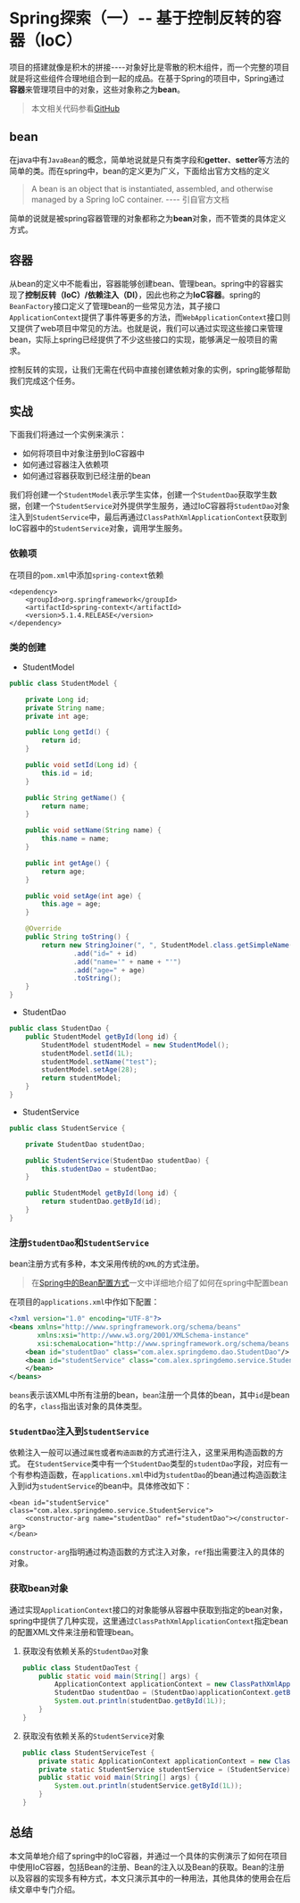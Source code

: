 # Spring探索（一）-- 基于控制反转的容器（IoC）
项目的搭建就像是积木的拼接----对象好比是零散的积木组件，而一个完整的项目就是将这些组件合理地组合到一起的成品。在基于Spring的项目中，Spring通过**容器**来管理项目中的对象，这些对象称之为**bean**。

> 本文相关代码参看[GitHub](https://github.com/weilianglei/spring-demo/tree/add_spring_core_framwork)

## bean
在java中有`JavaBean`的概念，简单地说就是只有类字段和**getter**、**setter**等方法的简单的类。而在spring中，bean的定义更为广义，下面给出官方文档的定义

> A bean is an object that is instantiated, assembled, and otherwise managed by a Spring IoC container. ---- 引自官方文档

简单的说就是被spring容器管理的对象都称之为**bean**对象，而不管类的具体定义方式。

## 容器
从bean的定义中不能看出，容器能够创建bean、管理bean。spring中的容器实现了**控制反转（IoC）/依赖注入（DI）**，因此也称之为**IoC容器**。spring的`BeanFactory`接口定义了管理bean的一些常见方法，其子接口`ApplicationContext`提供了事件等更多的方法，而`WebApplicationContext`接口则又提供了web项目中常见的方法。也就是说，我们可以通过实现这些接口来管理bean，实际上spring已经提供了不少这些接口的实现，能够满足一般项目的需求。

控制反转的实现，让我们无需在代码中直接创建依赖对象的实例，spring能够帮助我们完成这个任务。

## 实战
下面我们将通过一个实例来演示：
- 如何将项目中对象注册到IoC容器中
- 如何通过容器注入依赖项
- 如何通过容器获取到已经注册的bean

我们将创建一个`StudentModel`表示学生实体，创建一个`StudentDao`获取学生数据，创建一个`StudentService`对外提供学生服务，通过IoC容器将`StudentDao`对象注入到`StudentService`中，最后再通过`ClassPathXmlApplicationContext`获取到IoC容器中的`StudentService`对象，调用学生服务。

### 依赖项
在项目的`pom.xml`中添加`spring-context`依赖

```
<dependency>
    <groupId>org.springframework</groupId>
    <artifactId>spring-context</artifactId>
    <version>5.1.4.RELEASE</version>
</dependency>
```

### 类的创建
- StudentModel


```java
public class StudentModel {

    private Long id;
    private String name;
    private int age;

    public Long getId() {
        return id;
    }

    public void setId(Long id) {
        this.id = id;
    }

    public String getName() {
        return name;
    }

    public void setName(String name) {
        this.name = name;
    }

    public int getAge() {
        return age;
    }

    public void setAge(int age) {
        this.age = age;
    }

    @Override
    public String toString() {
        return new StringJoiner(", ", StudentModel.class.getSimpleName() + "[", "]")
                .add("id=" + id)
                .add("name='" + name + "'")
                .add("age=" + age)
                .toString();
    }
}
```

- StudentDao


```java
public class StudentDao {
    public StudentModel getById(long id) {
        StudentModel studentModel = new StudentModel();
        studentModel.setId(1L);
        studentModel.setName("test");
        studentModel.setAge(28);
        return studentModel;
    }
}
```

- StudentService


```java
public class StudentService {

    private StudentDao studentDao;

    public StudentService(StudentDao studentDao) {
        this.studentDao = studentDao;
    }

    public StudentModel getById(long id) {
        return studentDao.getById(id);
    }
}
```

### 注册`StudentDao`和`StudentService`
bean注册方式有多种，本文采用传统的`XML`的方式注册。
> 在[Spring中的Bean配置方式](https://www.jianshu.com/p/197eb78faf54)一文中详细地介绍了如何在spring中配置bean

在项目的`applications.xml`中作如下配置：

```xml
<?xml version="1.0" encoding="UTF-8"?>
<beans xmlns="http://www.springframework.org/schema/beans"
       xmlns:xsi="http://www.w3.org/2001/XMLSchema-instance"
       xsi:schemaLocation="http://www.springframework.org/schema/beans http://www.springframework.org/schema/beans/spring-beans.xsd">
    <bean id="studentDao" class="com.alex.springdemo.dao.StudentDao"/>
    <bean id="studentService" class="com.alex.springdemo.service.StudentService">
    </bean>
</beans>
```

`beans`表示该XML中所有注册的bean，`bean`注册一个具体的bean，其中`id`是bean的名字，`class`指出该对象的具体类型。

### `StudentDao`注入到`StudentService`
依赖注入一般可以通过`属性`或者`构造函数`的方式进行注入，这里采用构造函数的方式。
在`StudentService`类中有一个`StudentDao`类型的`studentDao`字段，对应有一个有参构造函数，在`applications.xml`中id为`studentDao`的bean通过构造函数注入到id为`studentService`的bean中。具体修改如下：

```
<bean id="studentService" class="com.alex.springdemo.service.StudentService">
    <constructor-arg name="studentDao" ref="studentDao"></constructor-arg>
</bean>
```

`constructor-arg`指明通过构造函数的方式注入对象，`ref`指出需要注入的具体的对象。

### 获取bean对象
通过实现`ApplicationContext`接口的对象能够从容器中获取到指定的bean对象，spring中提供了几种实现，这里通过`ClassPathXmlApplicationContext`指定bean的配置XML文件来注册和管理bean。
1. 获取没有依赖关系的`StudentDao`对象

    ```java
    public class StudentDaoTest {
        public static void main(String[] args) {
            ApplicationContext applicationContext = new ClassPathXmlApplicationContext("classpath:applications.xml");
            StudentDao studentDao = (StudentDao)applicationContext.getBean("studentDao");
            System.out.println(studentDao.getById(1L));
        }
    }
    ```

1. 获取没有依赖关系的`StudentService`对象


    ```java
    public class StudentServiceTest {
        private static ApplicationContext applicationContext = new ClassPathXmlApplicationContext("classpath:applications.xml");
        private static StudentService studentService = (StudentService)applicationContext.getBean("studentService");
        public static void main(String[] args) {
            System.out.println(studentService.getById(1L));
        }
    }
    ```


## 总结
本文简单地介绍了spring中的IoC容器，并通过一个具体的实例演示了如何在项目中使用IoC容器，包括Bean的注册、Bean的注入以及Bean的获取。Bean的注册以及容器的实现多有种方式，本文只演示其中的一种用法，其他具体的使用会在后续文章中专门介绍。

    



















